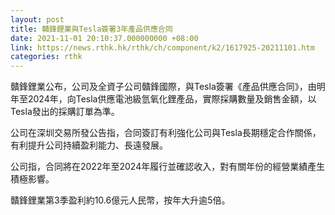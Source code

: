 ```yaml
---
layout: post
title: 贛鋒鋰業與Tesla簽署3年產品供應合同
date: 2021-11-01 20:10:37.000000000 +08:00
link: https://news.rthk.hk/rthk/ch/component/k2/1617925-20211101.htm
categories: rthk
---
```


贛鋒鋰業公布，公司及全資子公司贛鋒國際，與Tesla簽署《產品供應合同》，由明年至2024年，向Tesla供應電池級氫氧化鋰產品，實際採購數量及銷售金額，以Tesla發出的採購訂單為準。

公司在深圳交易所發公告指，合同簽訂有利強化公司與Tesla長期穩定合作關係，有利提升公司持續盈利能力、長遠發展。

公司指，合同將在2022年至2024年履行並確認收入，對有關年份的經營業績產生積極影響。

贛鋒鋰業第3季盈利約10.6億元人民幣，按年大升逾5倍。

